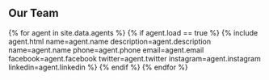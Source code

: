 <div class="card-custom-deck">
  <h2 class="col-12">Our Team</h2>
  {% for agent in site.data.agents %}
    {% if agent.load == true %}
      {% include agent.html name=agent.name description=agent.description name=agent.name phone=agent.phone email=agent.email facebook=agent.facebook twitter=agent.twitter instagram=agent.instagram linkedin=agent.linkedin %}
    {% endif %}
  {% endfor %}
</div>
